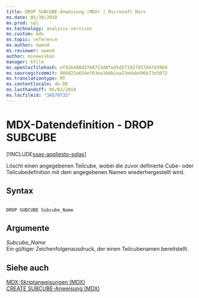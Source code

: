 ```yaml
---
title: DROP SUBCUBE-Anweisung (MDX) | Microsoft Docs
ms.date: 05/30/2018
ms.prod: sql
ms.technology: analysis-services
ms.custom: mdx
ms.topic: reference
ms.author: owend
ms.reviewer: owend
author: minewiskan
manager: kfile
ms.openlocfilehash: ef926408d3768723d8fe45d271927d57d47d39b9
ms.sourcegitcommit: 808d23a654ef03ea16db1aa23edab496b73e5072
ms.translationtype: MT
ms.contentlocale: de-DE
ms.lasthandoff: 06/02/2018
ms.locfileid: "34579732"
---
```

# <a name="mdx-data-definition---drop-subcube"></a>MDX-Datendefinition - DROP SUBCUBE
[!INCLUDE[ssas-appliesto-sqlas](../includes/ssas-appliesto-sqlas.md)]

  Löscht einen angegebenen Teilcube, wobei die zuvor definierte Cube- oder Teilcubedefinition mit dem angegebenen Namen wiederhergestellt wird.  
  
## <a name="syntax"></a>Syntax  
  
```  
  
DROP SUBCUBE Subcube_Name   
```  
  
## <a name="arguments"></a>Argumente  
 *Subcube_Name*  
 Ein gültiger Zeichenfolgenausdruck, der einen Teilcubenamen bereitstellt.  
  
## <a name="see-also"></a>Siehe auch  
 [MDX-Skriptanweisungen &#40;MDX&#41;](../mdx/mdx-scripting-statements-mdx.md)   
 [CREATE SUBCUBE-Anweisung &#40;MDX&#41;](../mdx/mdx-data-definition-create-subcube.md)  
  
  
